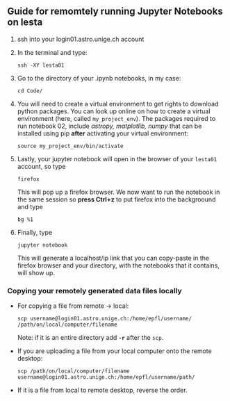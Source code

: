 ## Guide for remomtely running Jupyter Notebooks on lesta

1. ssh into your login01.astro.unige.ch account

2. In the terminal and type:

	`ssh -XY lesta01`

3.  Go to the directory of your .ipynb notebooks, in my case:

	`cd Code/`

4.  You will need to create a virtual environment to get rights to download python packages. You can look up online on how to create a virtual environment (here, called `my_project_env`). The packages required to run notebook 02, include *astropy, matplotlib, numpy* that can be installed using pip **after** activating your virtual environment:
	
	`source my_project_env/bin/activate`	

5. Lastly, your jupyter notebook will open in the browser of your `lesta01` account, so type

	`firefox`

	This will pop up a firefox browser. We now want to run the notebook in the same session so **press Ctrl+z** to put firefox into the backgroound and type

	`bg %1 `

6.  Finally, type

	`jupyter notebook`	

	This will generate a localhost/ip link that you can copy-paste in the firefox browser and your directory, with the notebooks that it contains, will show up.


### Copying your remotely generated data files locally

* For copying a file from remote -> local:

	`scp username@login01.astro.unige.ch:/home/epfl/username/ /path/on/local/computer/filename`

	Note: if it is an entire directory add **`-r`** after the `scp`.

* If you are uploading a file from your local computer onto the remote desktop:

	`scp /path/on/local/computer/filename username@login01.astro.unige.ch:/home/epfl/username/path/ ` 

* If it is a file from local to remote desktop, reverse the order.	